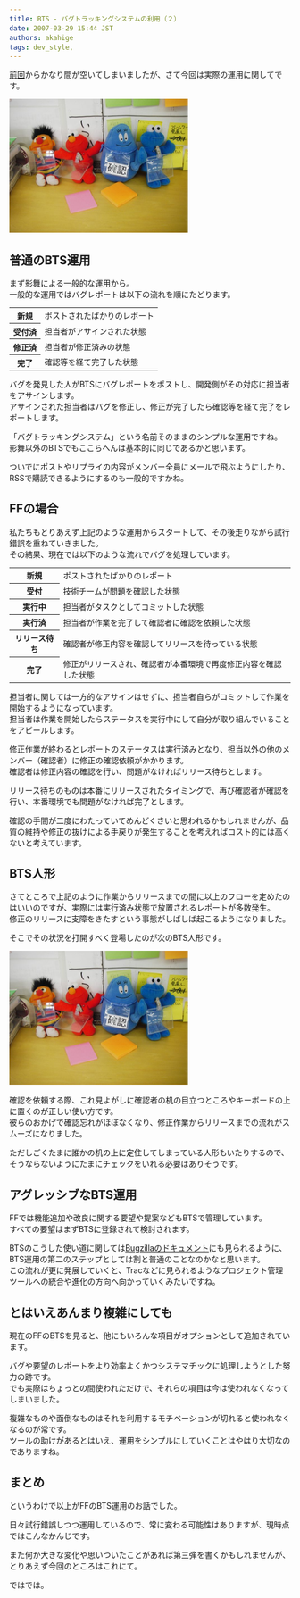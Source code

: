 ```yaml
---
title: BTS - バグトラッキングシステムの利用（２）
date: 2007-03-29 15:44 JST
authors: akahige
tags: dev_style, 
---
```

<p><a href="/bts-1.html" alt="BTS - バグトラッキングシステムの利用（１）">前回</a>からかなり間が空いてしまいましたが、さて今回は実際の運用に関してです。</p>
<a href="/images/2007/03/imgp0908.jpg" target="_blank">
<img src="/images/2007/03/imgp0908.jpg" alt="BTS人形" width="320px" height="240px" />
</a>
<!--more-->
<h2>普通のBTS運用</h2>
<p>まず影舞による一般的な運用から。<br />
一般的な運用ではバグレポートは以下の流れを順にたどります。</p>

<table class="widetable">
<tr><th>新規</th><td>ポストされたばかりのレポート</td></tr>
<tr><th>受付済 </th><td>担当者がアサインされた状態</td></tr>
<tr><th>修正済 </th><td>担当者が修正済みの状態</td></tr>
<tr><th>完了 </th><td>確認等を経て完了した状態</td></tr>
</table>

<p>バグを発見した人がBTSにバグレポートをポストし、開発側がその対応に担当者をアサインします。<br />
アサインされた担当者はバグを修正し、修正が完了したら確認等を経て完了をレポートします。</p>

<p>「バグトラッキングシステム」という名前そのままのシンプルな運用ですね。<br />
影舞以外のBTSでもここらへんは基本的に同じであるかと思います。</p>

<p>ついでにポストやリプライの内容がメンバー全員にメールで飛ぶようにしたり、RSSで購読できるようにするのも一般的ですかね。</p>

<h2>FFの場合</h2>
<p>私たちもとりあえず上記のような運用からスタートして、その後走りながら試行錯誤を重ねていきました。<br />
その結果、現在では以下のような流れでバグを処理しています。</p>

<table class="widetable">
<tr><th>新規 </th><td>ポストされたばかりのレポート</td></tr>
<tr><th>受付 </th><td>技術チームが問題を確認した状態</td></tr>
<tr><th>実行中 </th><td>担当者がタスクとしてコミットした状態</td></tr>
<tr><th>実行済 </th><td>担当者が作業を完了して確認者に確認を依頼した状態</td></tr>
<tr><th>リリース待ち </th><td>確認者が修正内容を確認してリリースを待っている状態</td></tr>
<tr><th>完了 </th><td>修正がリリースされ、確認者が本番環境で再度修正内容を確認した状態</td></tr>
</table>

<p>担当者に関しては一方的なアサインはせずに、担当者自らがコミットして作業を開始するようになっています。<br />
担当者は作業を開始したらステータスを実行中にして自分が取り組んでいることをアピールします。</p>

<p>修正作業が終わるとレポートのステータスは実行済みとなり、担当以外の他のメンバー（確認者）に修正の確認依頼がかかります。<br />
確認者は修正内容の確認を行い、問題がなければリリース待ちとします。</p>

<p>リリース待ちのものは本番にリリースされたタイミングで、再び確認者が確認を行い、本番環境でも問題がなければ完了とします。</p>

<p>確認の手間が二度にわたっていてめんどくさいと思われるかもしれませんが、品質の維持や修正の抜けによる手戻りが発生することを考えればコスト的には高くないと考えています。</p> 

<h2>BTS人形</h2>
<p>さてところで上記のように作業からリリースまでの間に以上のフローを定めたのはいいのですが、実際には実行済み状態で放置されるレポートが多数発生。<br />
修正のリリースに支障をきたすという事態がしばしば起こるようになりました。</p>

<p>そこでその状況を打開すべく登場したのが次のBTS人形です。</p>

<a href="/images/2007/03/imgp0908.jpg" target="_blank">
<img src="/images/2007/03/imgp0908.jpg" alt="BTS人形" width="320px" height="240px" />
</a>

<p>確認を依頼する際、これ見よがしに確認者の机の目立つところやキーボードの上に置くのが正しい使い方です。<br />
彼らのおかげで確認忘れがほぼなくなり、修正作業からリリースまでの流れがスムーズになりました。</p>

<p>ただしごくたまに誰かの机の上に定住してしまっている人形もいたりするので、そうならないようにたまにチェックをいれる必要はありそうです。</p>

<h2>アグレッシブなBTS運用</h2>
<p>FFでは機能追加や改良に関する要望や提案などもBTSで管理しています。<br />
すべての要望はまずBTSに登録されて検討されます。</p>

<p>BTSのこうした使い道に関しては<a href="http://www.mozilla.gr.jp/docs/beginbugzilla/#BugIs">Bugzillaのドキュメント</a>にも見られるように、
BTS運用の第二のステップとしては割と普通のことなのかなと思います。<br />
この流れが更に発展していくと、Tracなどに見られるようなプロジェクト管理ツールへの統合や進化の方向へ向かっていくみたいですね。</p>

<h2>とはいえあんまり複雑にしても</h2>
<p>現在のFFのBTSを見ると、他にもいろんな項目がオプションとして追加されています。</p>

<p>バグや要望のレポートをより効率よくかつシステマチックに処理しようとした努力の跡です。<br />
でも実際はちょっとの間使われただけで、それらの項目は今は使われなくなってしまいました。</p>

<p>複雑なものや面倒なものはそれを利用するモチベーションが切れると使われなくなるのが常です。<br />
ツールの助けがあるとはいえ、運用をシンプルにしていくことはやはり大切なのでありますね。</p>

<h2>まとめ</h2>
<p>というわけで以上がFFのBTS運用のお話でした。</p>
<p>日々試行錯誤しつつ運用しているので、常に変わる可能性はありますが、現時点ではこんなかんじです。</p>
<p>また何か大きな変化や思いついたことがあれば第三弾を書くかもしれませんが、とりあえず今回のところはこれにて。</p>
<p>ではでは。</p>
